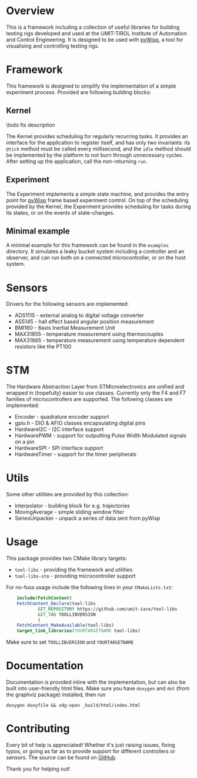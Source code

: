 # Overview

This is a framework including a collection of useful libraries for building
testing rigs developed and used at the UMIT-TIROL Institute of Automation and
Control Engineering. It is designed to be used with
[pyWisp](https://github.com/umit-iace/tool-pywisp), a tool for visualising and
controlling testing rigs.

# Framework
This framework is designed to simplify the implementation of a simple experiment
process. Provided are following building blocks:

## Kernel
\todo fix description

The Kernel provides scheduling for regularly recurring tasks. It provides an
interface for the application to register itself, and has only two invariants:
its `@tick` method must be called every millisecond, and the `idle`
method should be implemented by the platform to not burn through unnecessary
cycles.
After setting up the application, call the non-returning `run`.

## Experiment
The Experiment implements a simple state machine, and provides the entry point
for [pyWisp](https://github.com/umit-iace/tool-pywisp) frame based experiment
control.
On top of the scheduling provided by the Kernel, the Experiment provides
scheduling for tasks during its states, or on the events of state-changes.

## Minimal example
A minimal example for this framework can be found in the `examples` directory.
It simulates a leaky bucket system including a controller and an observer, and
can run both on a connected microcontroller, or on the host system. 

# Sensors
Drivers for the following sensors are implemented:
 - ADS1115 - external analog to digital voltage converter
 - AS5145 - hall effect based angular position measurement
 - BMI160 - 6axis Inertial Measurement Unit
 - MAX31855 - temperature measurement using thermocouples
 - MAX31865 - temperature measurement using temperature dependent resistors like
 the PT100
 
# STM
The Hardware Abstraction Layer from STMicroelectronics are unified and wrapped
in (hopefully) easier to use classes.
Currently only the F4 and F7 families of microcontrollers are supported. The
following classes are implemented:
 - Encoder - quadrature encoder support
 - gpio.h - DIO & AFIO classes encapsulating digital pins
 - HardwareI2C - I2C interface support
 - HardwarePWM - support for outputting Pulse Width Modulated signals on a pin
 - HardwareSPI - SPI interface support
 - HardwareTimer - support for the timer peripherals

# Utils
Some other utilities are provided by this collection:
 - Interpolator - building block for e.g. trajectories
 - MovingAverage - simple sliding window filter
 - SeriesUnpacker - unpack a series of data sent from pyWisp

# Usage
This package provides two CMake library targets:
 - `tool-libs` - providing the framework and utilities
 - `tool-libs-stm` - providing microcontroller support

For no-fuss usage include the following lines in your `CMakeLists.txt`:
``` cmake
    include(FetchContent)
    FetchContent_Declare(tool-libs
            GIT_REPOSITORY https://github.com/umit-iace/tool-libs
            GIT_TAG TOOLLIBVERSION
            )
    FetchContent_MakeAvailable(tool-libs)
    target_link_libraries(YOURTARGETNAME tool-libs)
```

Make sure to set `TOOLLIBVERSION` and `YOURTARGETNAME`

# Documentation
Documentation is provided inline with the implementation, but can also be built
into user-friendly html files. Make sure you have `doxygen` and `dot` (from the
graphviz package) installed, then run
``` shell
doxygen doxyfile && xdg-open _build/html/index.html
```

# Contributing

Every bit of help is appreciated! Whether it's just raising issues, fixing
typos, or going as far as to provide support for different controllers or
sensors. The source can be found on
[GitHub](https://github.com/umit-iace/tool-libs).

Thank you for helping out!
